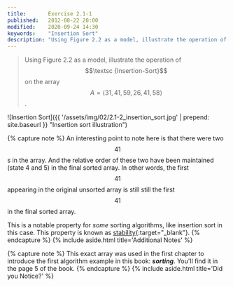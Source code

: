 ```yaml
---
title:       Exercise 2.1-1
published:   2012-08-22 20:00
modified:    2020-09-24 14:30
keywords:    "Insertion Sort"
description: "Using Figure 2.2 as a model, illustrate the operation of Insertion-Sort on the array A = [31, 41, 59, 26, 41, 58]"
---
```


> Using Figure 2.2 as a model, illustrate the operation of $$\textsc {Insertion-Sort}$$ on the array $$A = \langle 31, 41, 59, 26, 41, 58 \rangle $$.

![Insertion Sort]({{ '/assets/img/02/2.1-2_insertion_sort.jpg' | prepend: site.baseurl }} "Insertion sort illustration")

{% capture note %}
An interesting point to note here is that there were two $$41$$s in the array. And the relative order of these two have been maintained (state 4 and 5) in the final sorted array. In other words, the first $$41$$ appearing in the original unsorted array is still still the first $$41$$ in the final sorted array.

This is a notable property for *some* sorting algorithms, like insertion sort in this case. This property is known as [stability](https://www.geeksforgeeks.org/stability-in-sorting-algorithms/){:target="_blank"}.
{% endcapture %}
{% include aside.html title='Additional Notes' %}

{% capture note %}
This exact array was used in the first chapter to introduce the first algorithm example in this book: ***sorting***. You'll find it in the page 5 of the book.
{% endcapture %}
{% include aside.html title='Did you Notice?' %}
